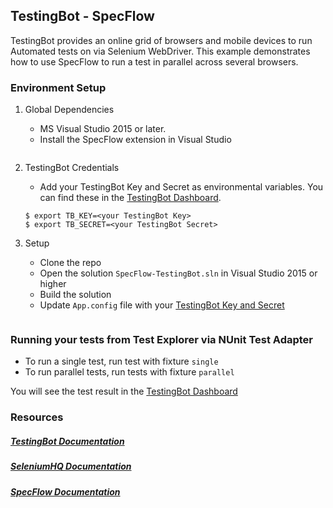 ## TestingBot - SpecFlow

TestingBot provides an online grid of browsers and mobile devices to run Automated tests on via Selenium WebDriver.
This example demonstrates how to use SpecFlow to run a test in parallel across several browsers.

### Environment Setup

1. Global Dependencies
    * MS Visual Studio 2015 or later.
    * Install the SpecFlow extension in Visual Studio
    ```

2. TestingBot Credentials
    * Add your TestingBot Key and Secret as environmental variables. You can find these in the [TestingBot Dashboard](https://testingbot.com/members/).
    ```
    $ export TB_KEY=<your TestingBot Key>
    $ export TB_SECRET=<your TestingBot Secret>
    ```

3. Setup
    * Clone the repo
	* Open the solution `SpecFlow-TestingBot.sln` in Visual Studio 2015 or higher
	* Build the solution
	* Update `App.config` file with your [TestingBot Key and Secret](https://testingbot.com/members/)

    ```

### Running your tests from Test Explorer via NUnit Test Adapter
- To run a single test, run test with fixture `single`
- To run parallel tests, run tests with fixture `parallel`

You will see the test result in the [TestingBot Dashboard](https://testingbot.com/members/)

### Resources
##### [TestingBot Documentation](https://testingbot.com/support/)

##### [SeleniumHQ Documentation](http://www.seleniumhq.org/docs/)

##### [SpecFlow Documentation](https://specflow.org/docs/)